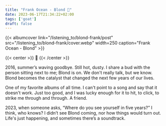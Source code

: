 ```yaml
---
title: "Frank Ocean - Blond 🐐"
date: 2023-06-17T21:34:22+02:00
tags: ['goat']
draft: false
---
```


{{< albumcover
    link="/listening_to/blond-frank/post"
    src="/listening_to/blond-frank/cover.webp"
    width=250
    caption="Frank Ocean - Blond"
    >}}

{{< center >}}
🐐
{{< /center >}}


2016, summer’s waving goodbye. Still hot, dusty. I share a bud with the person sitting next to me; Blond is on. We don't really talk, but we know. Blond becomes the catalyst that changed the next few years of our lives.

One of my favorite albums of all time. I can't point to a song and say that it doesn't work. Just too good, and I was lucky enough for it to hit, to click, to strike me through and through. A friend.

2023, when someone asks, “Where do you see yourself in five years?” I think, who knows? I didn’t see Blond coming, nor how things would turn out. Life's just happening, and sometimes there’s a soundtrack.